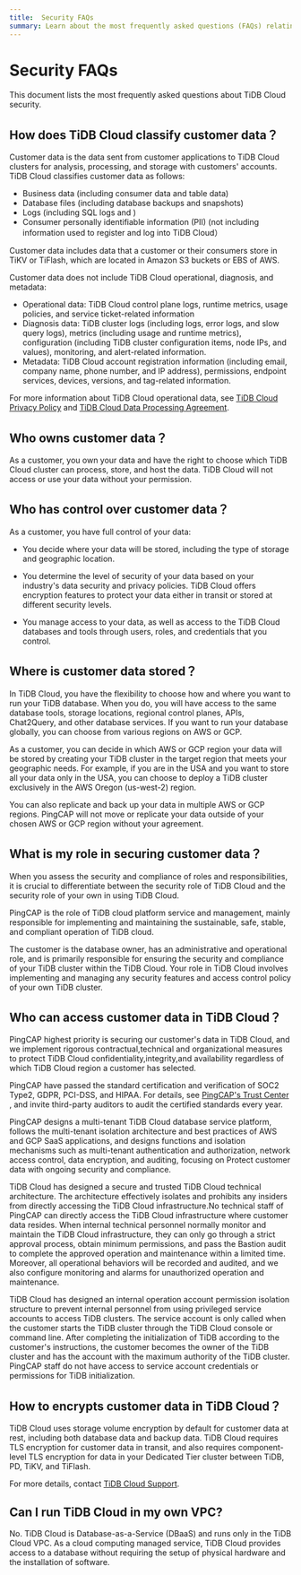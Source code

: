```yaml
---
title:  Security FAQs
summary: Learn about the most frequently asked questions (FAQs) relating to TiDB Cloud security.
---
```


#  Security FAQs

<!-- markdownlint-disable MD026 -->

This document lists the most frequently asked questions about TiDB Cloud security.

## How does TiDB Cloud classify customer data？

Customer data is the data sent from customer applications to TiDB Cloud clusters for analysis, processing, and storage with customers' accounts. TiDB Cloud classifies customer data as follows:

- Business data (including consumer data and table data)
- Database files (including database backups and snapshots)
- Logs (including SQL logs and )
- Consumer personally identifiable information (PII) (not including information used to register and log into TiDB Cloud）

Customer data includes data that a customer or their consumers store in TiKV or TiFlash, which are located in Amazon S3 buckets or EBS of AWS.

Customer data does not include TiDB Cloud operational, diagnosis, and metadata:

- Operational data: TiDB Cloud control plane logs, runtime metrics, usage policies, and service ticket-related information
- Diagnosis data: TiDB cluster logs (including logs, error logs, and slow query logs), metrics (including usage and runtime metrics), configuration (including TiDB cluster configuration items, node IPs, and values), monitoring, and alert-related information.
- Metadata: TiDB Cloud account registration information (including email, company name, phone number, and IP address), permissions, endpoint services, devices, versions, and tag-related information.

For more information about TiDB Cloud operational data, see [TiDB Cloud Privacy Policy](https://www.pingcap.com/privacy-policy/) and [TiDB Cloud Data Processing Agreement](https://www.pingcap.com/legal/data-processing-agreement-for-tidb-cloud-services/).

## Who owns customer data？

As a customer, you own your data and have the right to choose which TiDB Cloud cluster can process, store, and host the data. TiDB Cloud will not access or use your data without your permission. 

## Who has control over customer data？

As a customer, you have full control of your data:

- You decide where your data will be stored, including the type of storage and geographic location.

- You determine the level of security of your data based on your industry's data security and privacy policies. TiDB Cloud offers encryption features to protect your data either in transit or stored at different security levels.

- You manage access to your data, as well as access to the TiDB Cloud databases and tools through users, roles, and credentials that you control.

## Where is customer data stored？

In TiDB Cloud, you have the flexibility to choose how and where you want to run your TiDB database. When you do, you will have access to the same database tools, storage locations, regional control planes, APIs, Chat2Query, and other database services. If you want to run your database globally, you can choose from various regions on AWS or GCP.

As a customer, you can decide in which AWS or GCP region your data will be stored by creating your TiDB cluster in the target region that meets your geographic needs. For example, if you are in the USA and you want to store all your data only in the USA, you can choose to deploy a TiDB cluster exclusively in the AWS Oregon (us-west-2) region.

You can also replicate and back up your data in multiple AWS or GCP regions. PingCAP will not move or replicate your data outside of your chosen AWS or GCP region without your agreement.

## What is my role in securing customer data？

When you assess the security and compliance of roles and responsibilities, it is crucial to differentiate between the security role of TiDB Cloud and the security role of your own in using TiDB Cloud. 

PingCAP is the role of TiDB cloud platform service and management, mainly responsible for implementing and maintaining the sustainable, safe, stable, and compliant operation of TiDB cloud.

The customer is the database owner, has an administrative and operational role, and is primarily responsible for ensuring the security and compliance of your TiDB cluster within the TiDB Cloud. Your role in TiDB Cloud involves implementing and managing any security features and access control policy of your own TiDB cluster.

## Who can access customer data in TiDB Cloud？

PingCAP highest priority is securing our customer's data in TiDB Cloud, and we implement rigorous contractual,technical and organizational measures to protect TiDB Cloud confidentiality,integrity,and availability regardless of which TiDB Cloud region a customer has selected.

PingCAP have passed the standard certification and verification of SOC2 Type2, GDPR, PCI-DSS, and HIPAA. For details, see [PingCAP's Trust Center](https://www.pingcap.com/trust-compliance-center) , and invite third-party auditors to audit the certified standards every year.

PingCAP designs a multi-tenant TiDB Cloud database service platform, follows the multi-tenant isolation architecture and best practices of AWS and GCP SaaS applications, and designs functions and isolation mechanisms such as multi-tenant authentication and authorization, network access control, data encryption, and auditing, focusing on Protect customer data with ongoing security and compliance.

TiDB Cloud has designed a secure and trusted TiDB Cloud technical architecture. The architecture effectively isolates and prohibits any insiders from directly accessing the TiDB Cloud infrastructure.No technical staff of PingCAP can directly access the TiDB Cloud infrastructure where customer data resides. When internal technical personnel normally monitor and maintain the TiDB Cloud infrastructure, they can only go through a strict approval process, obtain minimum permissions, and pass the Bastion audit to complete the approved operation and maintenance within a limited time. Moreover, all operational behaviors will be recorded and audited, and we also configure monitoring and alarms for unauthorized operation and maintenance.

TiDB Cloud has designed an internal operation account permission isolation structure to prevent internal personnel from using privileged service accounts to access TiDB clusters. The service account is only called when the customer starts the TiDB cluster through the TiDB Cloud console or command line. After completing the initialization of TiDB according to the customer's instructions, the customer becomes the owner of the TiDB cluster and has the account with the maximum authority of the TiDB cluster. PingCAP staff do not have access to service account credentials or permissions for TiDB initialization.

## How to encrypts customer data in TiDB Cloud？

TiDB Cloud uses storage volume encryption by default for customer data at rest, including both database data and backup data. TiDB Cloud requires TLS encryption for customer data in transit, and also requires component-level TLS encryption for data in your Dedicated Tier cluster between TiDB, PD, TiKV, and TiFlash.

For more details, contact [TiDB Cloud Support](/tidb-cloud/tidb-cloud-support.md).

## Can I run TiDB Cloud in my own VPC?

No. TiDB Cloud is Database-as-a-Service (DBaaS) and runs only in the TiDB Cloud VPC. As a cloud computing managed service, TiDB Cloud provides access to a database without requiring the setup of physical hardware and the installation of software.
